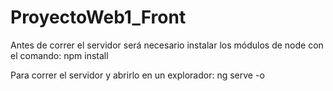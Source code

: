 # ProyectoWeb1_Front

Antes de correr el servidor será necesario instalar los módulos de node con el comando:
    npm install

Para correr el servidor y abrirlo en un explorador:
    ng serve -o

